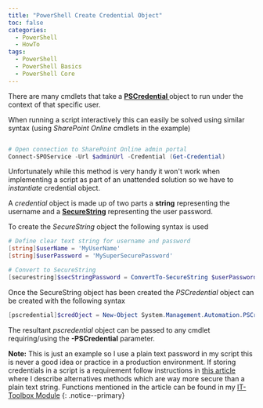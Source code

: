 ```yaml
---
title: "PowerShell Create Credential Object"
toc: false
categories:
  - PowerShell
  - HowTo
tags:
  - PowerShell
  - PowerShell Basics
  - PowerShell Core
---
```


There are many cmdlets that take a **[PSCredential ](https://docs.microsoft.com/en-us/dotnet/api/system.management.automation.pscredential?view=pscore-6.2.0)** object to run under the context of that specific user.

When running a script interactively this can easily be solved using similar syntax (using *SharePoint Online* cmdlets in the example)

```powershell

# Open connection to SharePoint Online admin portal
Connect-SPOService -Url $adminUrl -Credential (Get-Credential)
```

Unfortunately while this method is very handy it won't work when implementing a script as part of an unattended solution so we have to *instantiate* credential object.

A *credential* object is made up of two parts a **string** representing the username and a **[SecureString](https://docs.microsoft.com/en-us/dotnet/api/system.security.securestring?view=netframework-4.8)** representing the user password.

To create the *SecureString* object the following syntax is used

```powershell
# Define clear text string for username and password
[string]$userName = 'MyUserName'
[string]$userPassword = 'MySuperSecurePassword'

# Convert to SecureString
[securestring]$secStringPassword = ConvertTo-SecureString $userPassword -AsPlainText -Force
```

Once the SecureString object has been created the *PSCredential* object can be created with the following syntax

```powershell
[pscredential]$credOject = New-Object System.Management.Automation.PSCredential ($userName, $secStringPassword)
```

The resultant *pscredential* object can be passed to any cmdlet requiring/using the **-PSCredential** parameter.

**Note:** This is just an example so I use a plain text password in my script this is never a good idea or practice in a production environment. If storing credentials in a script is a requirement follow instructions in [this article](https://pscustomobject.github.io/powershell/howto/Store-Credentials-in-PowerShell-Script/) where I describe alternatives methods which are way more secure than a plain text string. Functions mentioned in the article can be found in my [IT-Toolbox Module](https://github.com/PsCustomObject/IT-ToolBox)
{: .notice--primary}
